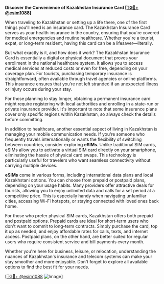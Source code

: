 **Discover the Convenience of Kazakhstan Insurance Card [[TG💪+ @esim1088](https://t.me/s/esim1088)]**

When traveling to Kazakhstan or setting up a life there, one of the first things you'll need is an insurance card. The Kazakhstan Insurance Card serves as your health insurance in the country, ensuring that you're covered for medical emergencies and routine healthcare. Whether you're a tourist, expat, or long-term resident, having this card can be a lifesaver—literally.

But what exactly is it, and how does it work? The Kazakhstan Insurance Card is essentially a digital or physical document that proves your enrollment in the national healthcare system. It allows you to access medical services at reduced costs or even for free, depending on your coverage plan. For tourists, purchasing temporary insurance is straightforward, often available through travel agencies or online platforms. This insurance ensures that you're not left stranded if an unexpected illness or injury occurs during your stay.

For those planning to stay longer, obtaining a permanent insurance card might require registering with local authorities and enrolling in a state-run or private insurance provider. It's important to note that some insurance plans cover only specific regions within Kazakhstan, so always check the details before committing.

In addition to healthcare, another essential aspect of living in Kazakhstan is managing your mobile communication needs. If you're someone who frequently travels internationally or wants the flexibility of switching between countries, consider exploring **eSIMs**. Unlike traditional SIM cards, eSIMs allow you to activate a virtual SIM card directly on your smartphone, eliminating the hassle of physical card swaps. This technology is particularly useful for travelers who want seamless connectivity without carrying multiple devices.

**eSIMs** come in various forms, including international data plans and local Kazakhstani options. You can choose from prepaid or postpaid plans, depending on your usage habits. Many providers offer attractive deals for tourists, allowing you to enjoy unlimited data and calls for a set period at a competitive price. This is especially handy when navigating unfamiliar cities, accessing Wi-Fi hotspots, or staying connected with loved ones back home.

For those who prefer physical SIM cards, Kazakhstan offers both prepaid and postpaid options. Prepaid cards are ideal for short-term users who don't want to commit to long-term contracts. Simply purchase the card, top it up as needed, and enjoy affordable rates for calls, texts, and internet access. Postpaid plans, on the other hand, are better suited for regular users who require consistent service and bill payments every month.

Whether you're here for business, leisure, or relocation, understanding the nuances of Kazakhstan's insurance and telecom systems can make your stay smoother and more enjoyable. Don't forget to explore all available options to find the best fit for your needs. 

[[TG💪+ @esim1088](https://t.me/s/esim1088) ![Image](https://i.postimg.cc/Y0z9fWf4/image.png)]